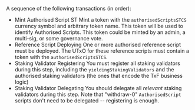 A sequence of the following transactions (in order):

- Mint Authorised Script ST
    Mint a token with the `authorisedScriptsSTCS` currency symbol and arbitrary token name. This token will be used to identify Authorised Scripts.
    This token could be minted by an admin, a multi-sig, or some governance vote.
- Reference Script Deploying
    One or more authorised reference script must be deployed. The UTxO for these reference scripts <span class="underline">must</span> contain a token with the `authorisedScriptsSTCS`.
- Staking Validator Registering
    You must register <span class="underline">all</span> staking validators during this step, including the `yieldingStakingValidators`
    and the authorised staking validators (the ones that encode the TxF business logic)
- Staking Validator Delegating
    You <span class="underline">should</span> delegate all _relevant_ staking validators during this step.
    Note that "withdraw-0" `AuthorisedScript` scripts don't need to be delegated -- registering is enough.
